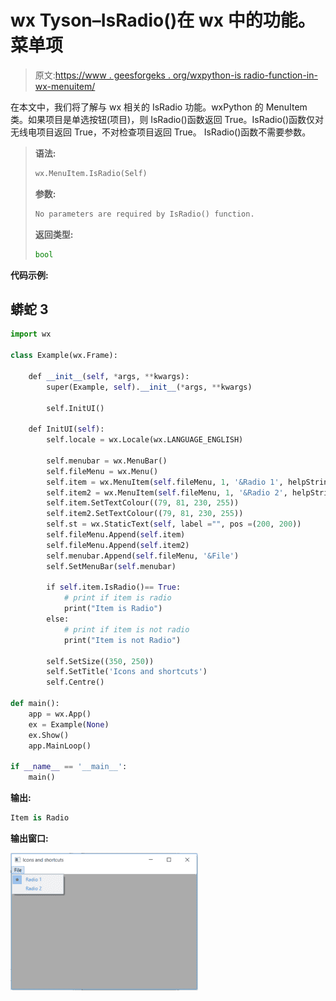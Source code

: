# wx Tyson–IsRadio()在 wx 中的功能。菜单项

> 原文:[https://www . geesforgeks . org/wxpython-is radio-function-in-wx-menuitem/](https://www.geeksforgeeks.org/wxpython-isradio-function-in-wx-menuitem/)

在本文中，我们将了解与 wx 相关的 IsRadio 功能。wxPython 的 MenuItem 类。如果项目是单选按钮(项目)，则 IsRadio()函数返回 True。IsRadio()函数仅对无线电项目返回 True，不对检查项目返回 True。
IsRadio()函数不需要参数。

> **语法:**
> 
> ```py
> wx.MenuItem.IsRadio(Self)
> ```
> 
> **参数:**
> 
> ```py
> No parameters are required by IsRadio() function.
> ```
> 
> **返回类型:**
> 
> ```py
> bool
> ```

**代码示例:**

## 蟒蛇 3

```py
import wx

class Example(wx.Frame):

    def __init__(self, *args, **kwargs):
        super(Example, self).__init__(*args, **kwargs)

        self.InitUI()

    def InitUI(self):
        self.locale = wx.Locale(wx.LANGUAGE_ENGLISH)

        self.menubar = wx.MenuBar()
        self.fileMenu = wx.Menu()
        self.item = wx.MenuItem(self.fileMenu, 1, '&Radio 1', helpString ="Check Help", kind = wx.ITEM_RADIO)
        self.item2 = wx.MenuItem(self.fileMenu, 1, '&Radio 2', helpString ="Check Help", kind = wx.ITEM_RADIO)
        self.item.SetTextColour((79, 81, 230, 255))
        self.item2.SetTextColour((79, 81, 230, 255))
        self.st = wx.StaticText(self, label ="", pos =(200, 200))
        self.fileMenu.Append(self.item)
        self.fileMenu.Append(self.item2)
        self.menubar.Append(self.fileMenu, '&File')
        self.SetMenuBar(self.menubar)

        if self.item.IsRadio()== True:
            # print if item is radio
            print("Item is Radio")
        else:
            # print if item is not radio
            print("Item is not Radio")

        self.SetSize((350, 250))
        self.SetTitle('Icons and shortcuts')
        self.Centre()

def main():
    app = wx.App()
    ex = Example(None)
    ex.Show()
    app.MainLoop()

if __name__ == '__main__':
    main()
```

**输出:**

```py
Item is Radio
```

**输出窗口:**

![](img/42858acf591446d9f56e90105e716291.png)